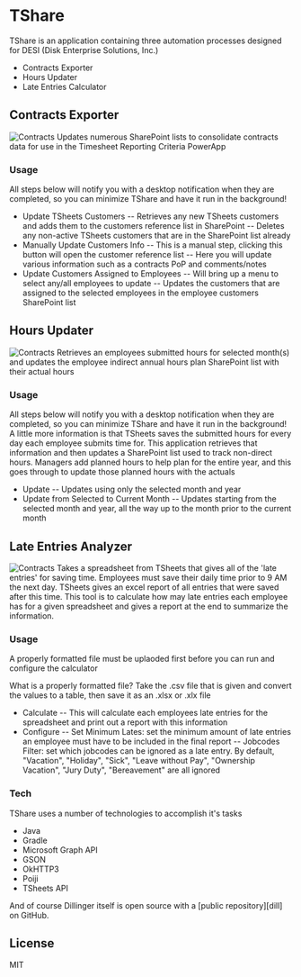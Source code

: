 # TShare

TShare is an application containing three automation processes designed for DESI (Disk Enterprise Solutions, Inc.)

  - Contracts Exporter
  - Hours Updater
  - Late Entries Calculator

## Contracts Exporter
![Contracts](https://github.com/schultzla/TSheetsAPI/blob/master/main.PNG?raw=true)
Updates numerous SharePoint lists to consolidate contracts data for use in the Timesheet Reporting Criteria PowerApp

### Usage
All steps below will notify you with a desktop notification when they are completed, so you can minimize TShare and have it run in the background!
- Update TSheets Customers
-- Retrieves any new TSheets customers and adds them to the customers reference list in SharePoint
-- Deletes any non-active TSheets customers that are in the SharePoint list already
- Manually Update Customers Info
-- This is a manual step, clicking this button will open the customer reference list
-- Here you will update various information such as a contracts PoP and comments/notes
- Update Customers Assigned to Employees
-- Will bring up a menu to select any/all employees to update
-- Updates the customers that are assigned to the selected employees in the employee customers SharePoint list

## Hours Updater
![Contracts](https://github.com/schultzla/TSheetsAPI/blob/master/hours.PNG?raw=true)
Retrieves an employees submitted hours for selected month(s) and updates the employee indirect annual hours plan SharePoint list with their actual hours

### Usage
All steps below will notify you with a desktop notification when they are completed, so you can minimize TShare and have it run in the background! A little more information is that TSheets saves the submitted hours for every day each employee submits time for. This application retrieves that information and then updates a SharePoint list used to track non-direct hours. Managers add planned hours to help plan for the entire year, and this goes through to update those planned hours with the actuals
- Update
-- Updates using only the selected month and year
- Update from Selected to Current Month
-- Updates starting from the selected month and year, all the way up to the month prior to the current month

## Late Entries Analyzer
![Contracts](https://github.com/schultzla/TSheetsAPI/blob/master/late.PNG?raw=true)
Takes a spreadsheet from TSheets that gives all of the 'late entries' for saving time. Employees must save their daily time prior to 9 AM the next day. TSheets gives an excel report of all entries that were saved after this time. This tool is to calculate how may late entries each employee has for a given spreadsheet and gives a report at the end to summarize the information.

### Usage
A properly formatted file must be uplaoded first before you can run and configure the calculator

What is a properly formatted file? Take the .csv file that is given and convert the values to a table, then save it as an .xlsx or .xlx file

- Calculate
-- This will calculate each employees late entries for the spreadsheet and print out a report with this information
- Configure
-- Set Minimum Lates: set the minimum amount of late entries an employee must have to be included in the final report
-- Jobcodes Filter: set which jobcodes can be ignored as a late entry. By default, "Vacation", "Holiday", "Sick", "Leave without Pay", "Ownership Vacation", "Jury Duty", "Bereavement" are all ignored

### Tech

TShare uses a number of technologies to accomplish it's tasks

* Java
* Gradle
* Microsoft Graph API
* GSON
* OkHTTP3
* Poiji
* TSheets API

And of course Dillinger itself is open source with a [public repository][dill]
 on GitHub.


License
----

MIT
